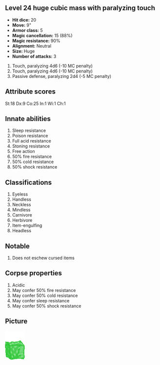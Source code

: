 ## Level 24 huge cubic mass with paralyzing touch
- **Hit dice:** 20
- **Move:** 9"
- **Armor class:** 5
- **Magic cancellation:** 15 (88%)
- **Magic resistance:** 90%
- **Alignment:** Neutral
- **Size:** Huge
- **Number of attacks:** 3
1. Touch, paralyzing 4d6 (-10 MC penalty)
2. Touch, paralyzing 4d6 (-10 MC penalty)
3. Passive defense, paralyzing 2d4 (-5 MC penalty)
## Attribute scores
St:18 Dx:9 Co:25 In:1 Wi:1 Ch:1
## Innate abilities
1. Sleep resistance
2. Poison resistance
3. Full acid resistance
4. Stoning resistance
5. Free action
6. 50% fire resistance
7. 50% cold resistance
8. 50% shock resistance
## Classifications
1. Eyeless
2. Handless
3. Neckless
4. Mindless
5. Carnivore
6. Herbivore
7. Item-engulfing
8. Headless
## Notable
1. Does not eschew cursed items
## Corpse properties
1. Acidic
2. May confer 50% fire resistance
3. May confer 50% cold resistance
4. May confer sleep resistance
5. May confer 50% shock resistance
## Picture
![Mucilaginous cube](https://github.com/hyvanmielenpelit/GnollHackTileSet/blob/main/Monsters/mucilaginous_cube/mucilaginous_cube.png)
